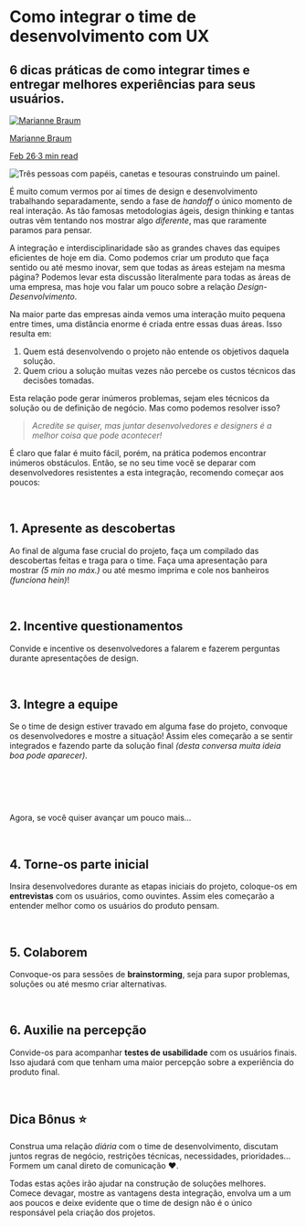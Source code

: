# Como integrar o time de desenvolvimento com UX

## 6 dicas práticas de como integrar times e entregar melhores experiências para seus usuários.

[![Marianne Braum](https://miro.medium.com/fit/c/56/56/1*dhZFa33GzddCuULnM4UHtQ.jpeg)](https://mariebraum.medium.com/?source=post_page-----4805a7dbe947--------------------------------)

[Marianne Braum](https://mariebraum.medium.com/?source=post_page-----4805a7dbe947--------------------------------)

[Feb 26·3 min read](https://brasil.uxdesign.cc/6-dicas-para-integrar-o-time-desenvolvimento-com-ux-4805a7dbe947?source=post_page-----4805a7dbe947--------------------------------)



![Três pessoas com papéis, canetas e tesouras construindo um painel.](https://miro.medium.com/max/2000/1*EJpN5IpgRuu5iviGdHr_fw.png)

É muito comum vermos por aí times de design e desenvolvimento trabalhando separadamente, sendo a fase de *handoff* o único momento de real interação. As tão famosas metodologias ágeis, design thinking e tantas outras vêm tentando nos mostrar algo *diferente*, mas que raramente paramos para pensar.

A integração e interdisciplinaridade são as grandes chaves das equipes eficientes de hoje em dia. Como podemos criar um produto que faça sentido ou até mesmo inovar, sem que todas as áreas estejam na mesma página? Podemos levar esta discussão literalmente para todas as áreas de uma empresa, mas hoje vou falar um pouco sobre a relação *Design-Desenvolvimento*.

Na maior parte das empresas ainda vemos uma interação muito pequena entre times, uma distância enorme é criada entre essas duas áreas. Isso resulta em:

1. Quem está desenvolvendo o projeto não entende os objetivos daquela solução.
2. Quem criou a solução muitas vezes não percebe os custos técnicos das decisões tomadas.

Esta relação pode gerar inúmeros problemas, sejam eles técnicos da solução ou de definição de negócio. Mas como podemos resolver isso?

> *Acredite se quiser, mas juntar desenvolvedores e designers é a melhor coisa que pode acontecer!*

É claro que falar é muito fácil, porém, na prática podemos encontrar inúmeros obstáculos. Então, se no seu time você se deparar com desenvolvedores resistentes a esta integração, recomendo começar aos poucos:

⠀

## 1. Apresente as descobertas

Ao final de alguma fase crucial do projeto, faça um compilado das descobertas feitas e traga para o time. Faça uma apresentação para mostrar *(5 min no máx.)* ou até mesmo imprima e cole nos banheiros *(funciona hein)*!

⠀

## 2. Incentive questionamentos

Convide e incentive os desenvolvedores a falarem e fazerem perguntas durante apresentações de design.

⠀

## 3. Integre a equipe

Se o time de design estiver travado em alguma fase do projeto, convoque os desenvolvedores e mostre a situação! Assim eles começarão a se sentir integrados e fazendo parte da solução final *(desta conversa muita ideia boa pode aparecer).*

# ⠀

Agora, se você quiser avançar um pouco mais…

⠀

## 4. Torne-os parte inicial

Insira desenvolvedores durante as etapas iniciais do projeto, coloque-os em **entrevistas** com os usuários, como ouvintes. Assim eles começarão a entender melhor como os usuários do produto pensam.

⠀

## 5. Colaborem

Convoque-os para sessões de **brainstorming**, seja para supor problemas, soluções ou até mesmo criar alternativas.

⠀

## 6. Auxilie na percepção

Convide-os para acompanhar **testes de** **usabilidade** com os usuários finais. Isso ajudará com que tenham uma maior percepção sobre a experiência do produto final.

⠀

## Dica Bônus ⭐

Construa uma relação *diária* com o time de desenvolvimento, discutam juntos regras de negócio, restrições técnicas, necessidades, prioridades… Formem um canal direto de comunicação ❤.

Todas estas ações irão ajudar na construção de soluções melhores. Comece devagar, mostre as vantagens desta integração, envolva um a um aos poucos e deixe evidente que o time de design não é o único responsável pela criação dos projetos.
